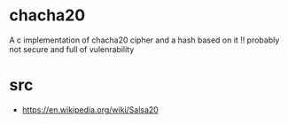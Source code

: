 # chacha20
A c implementation of chacha20 cipher and a hash based on it
!! probably not secure and full of vulenrability


# src
- https://en.wikipedia.org/wiki/Salsa20